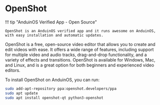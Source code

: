# OpenShot

!!! tip "AnduinOS Verified App - Open Source"

    OpenShot is an AnduinOS verified app and it runs awesome on AnduinOS, with easy installation and automatic updates.

OpenShot is a free, open-source video editor that allows you to create and edit videos with ease. It offers a wide range of features, including support for multiple video and audio tracks, drag-and-drop functionality, and a variety of effects and transitions. OpenShot is available for Windows, Mac, and Linux, and is a great option for both beginners and experienced video editors.

To install OpenShot on AnduinOS, you can run:

```bash
sudo add-apt-repository ppa:openshot.developers/ppa
sudo apt update
sudo apt install openshot-qt python3-openshot
```
